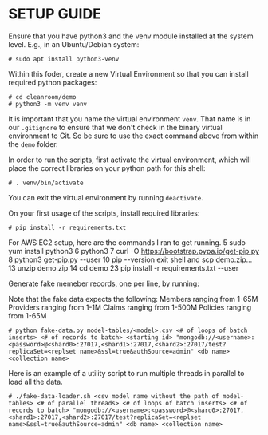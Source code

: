 SETUP GUIDE
===========

Ensure that you have python3 and the venv module installed at
the system level. E.g., in an Ubuntu/Debian system:

```
# sudo apt install python3-venv
```

Within this foder, create a new Virtual Environment so that 
you can install required python packages:

```
# cd cleanroom/demo
# python3 -m venv venv
```

It is important that you name the virtual environment `venv`. 
That name is in our `.gitignore` to ensure that we don't check 
in the binary virtual environment to Git. So be sure to use the 
exact command above from within the `demo` folder.

In order to run the scripts, first activate the virtual 
environment, which will place the correct libraries on your 
python path for this shell:

```
# . venv/bin/activate
```

You can exit the virtual environment by running `deactivate`.

On your first usage of the scripts, install required libraries:

```
# pip install -r requirements.txt
```

For AWS EC2 setup, here are the commands I ran to get running.
    5  sudo yum install python3
    6  python3
    7  curl -O https://bootstrap.pypa.io/get-pip.py
    8  python3 get-pip.py --user
   10  pip --version
    exit shell and scp demo.zip...
   13  unzip demo.zip
   14  cd demo
   23  pip install -r requirements.txt --user

Generate fake memeber records, one per line, by running:

Note that the fake data expects the following:
Members ranging from 1-65M
Providers ranging from 1-1M
Claims ranging from 1-500M
Policies ranging from 1-65M

```
# python fake-data.py model-tables/<model>.csv <# of loops of batch inserts> <# of records to batch> <starting id> "mongodb://<username>:<password>@<shard0>:27017,<shard1>:27017,<shard2>:27017/test?replicaSet=<replset name>&ssl=true&authSource=admin" <db name> <collection name> 
```

Here is an example of a utility script to run multiple threads in parallel to load all the data.

```
# ./fake-data-loader.sh <csv model name without the path of model-tables> <# of parallel threads> <# of loops of batch inserts> <# of records to batch> "mongodb://<username>:<password>@<shard0>:27017,<shard1>:27017,<shard2>:27017/test?replicaSet=<replset name>&ssl=true&authSource=admin" <db name> <collection name>
```
